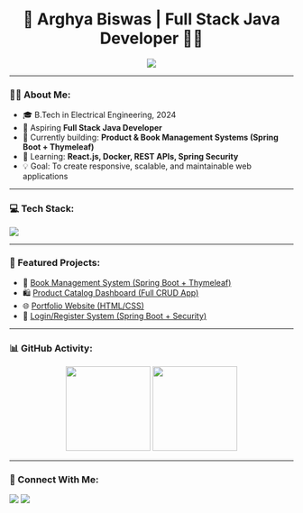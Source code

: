 <h1 align="center">🚀 Arghya Biswas | Full Stack Java Developer 👨‍💻</h1>

<p align="center">
  <img src="https://readme-typing-svg.herokuapp.com?font=Fira+Code&duration=3000&pause=1000&color=00BFFF&center=true&vCenter=true&width=435&lines=Java+%7C+Spring+Boot+%7C+React+JS;Thymeleaf+%7C+MySQL+%7C+Full-Stack+Projects;Clean+Code+Enthusiast+%7C+Open+Source+Lover" />
</p>

---

### 🧑‍💻 About Me:
- 🎓 B.Tech in Electrical Engineering, 2024
- 💼 Aspiring **Full Stack Java Developer**
- 🔭 Currently building: **Product & Book Management Systems (Spring Boot + Thymeleaf)**
- 🌱 Learning: **React.js, Docker, REST APIs, Spring Security**
- 💡 Goal: To create responsive, scalable, and maintainable web applications

---

### 💻 Tech Stack:
<p align="left">
  <img src="https://skillicons.dev/icons?i=java,spring,mysql,hibernate,html,css,js,react,git,github,postman,vscode" />
</p>

---

### 📌 Featured Projects:
- 📘 [Book Management System (Spring Boot + Thymeleaf)](https://github.com/Biswas77/book-management-system)
- 🛍️ [Product Catalog Dashboard (Full CRUD App)](https://github.com/Biswas77/product-management-app)
- 🌐 [Portfolio Website (HTML/CSS)](https://github.com/Biswas77/portfolio)
- 🔐 [Login/Register System (Spring Boot + Security)](https://github.com/Biswas77/spring-login-app)

---

### 📊 GitHub Activity:
<p align="center">
  <img src="https://github-readme-stats.vercel.app/api?username=Biswas77&show_icons=true&theme=tokyonight" height="150" />
  <img src="https://github-readme-streak-stats.herokuapp.com?user=Biswas77&theme=tokyonight&hide_border=true" height="150"/>
</p>

---

### 🤝 Connect With Me:
<p>
  <a href="mailto:arghyabiswas198@gmail.com"><img src="https://img.shields.io/badge/Gmail-D14836?style=for-the-badge&logo=gmail&logoColor=white"/></a>
  <a href="https://www.linkedin.com/in/arghyabiswas77/"><img src="https://img.shields.io/badge/LinkedIn-0077B5?style=for-the-badge&logo=linkedin&logoColor=white"/></a>
</p>
